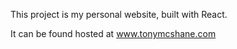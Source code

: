 This project is my personal website, built with React.

It can be found hosted at www.tonymcshane.com
